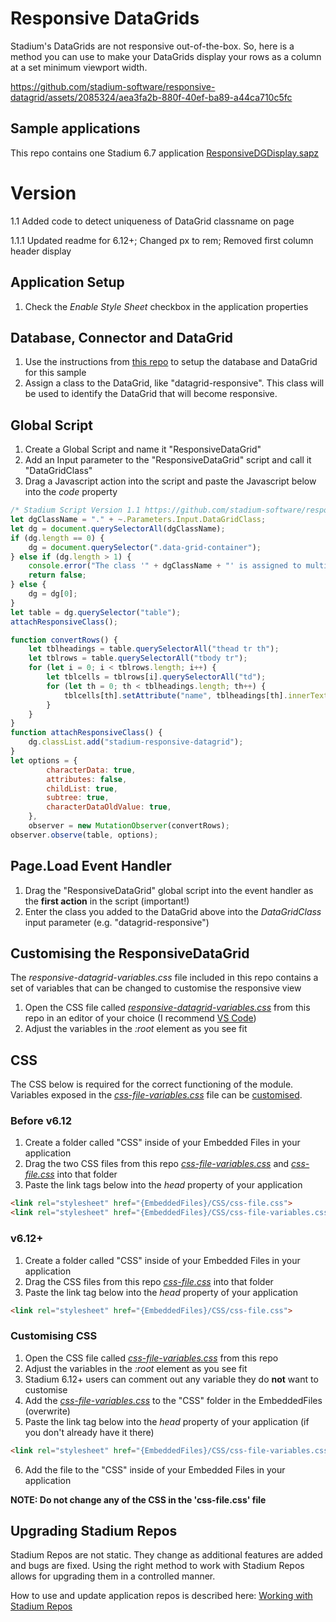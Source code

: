# Responsive DataGrids

Stadium's DataGrids are not responsive out-of-the-box. So, here is a method you can use to make your DataGrids display your rows as a column at a set minimum viewport width. 

https://github.com/stadium-software/responsive-datagrid/assets/2085324/aea3fa2b-880f-40ef-ba89-a44ca710c5fc

## Sample applications
This repo contains one Stadium 6.7 application
[ResponsiveDGDisplay.sapz](Stadium6/ResponsiveDGDisplay.sapz?raw=true)

# Version 
1.1 Added code to detect uniqueness of DataGrid classname on page

1.1.1 Updated readme for 6.12+; Changed px to rem; Removed first column header display

## Application Setup
1. Check the *Enable Style Sheet* checkbox in the application properties

## Database, Connector and DataGrid

1. Use the instructions from [this repo](https://github.com/stadium-software/samples-database) to setup the database and DataGrid for this sample
2. Assign a class to the DataGrid, like "datagrid-responsive". This class will be used to identify the DataGrid that will become responsive. 

## Global Script

1. Create a Global Script and name it "ResponsiveDataGrid"
2. Add an Input parameter to the "ResponsiveDataGrid" script and call it "DataGridClass"
3. Drag a Javascript action into the script and paste the Javascript below into the *code* property
```javascript
/* Stadium Script Version 1.1 https://github.com/stadium-software/responsive-datagrid */
let dgClassName = "." + ~.Parameters.Input.DataGridClass;
let dg = document.querySelectorAll(dgClassName);
if (dg.length == 0) {
    dg = document.querySelector(".data-grid-container");
} else if (dg.length > 1) {
    console.error("The class '" + dgClassName + "' is assigned to multiple DataGrids. DataGrids using this script must have unique classnames");
    return false;
} else { 
    dg = dg[0];
}
let table = dg.querySelector("table");
attachResponsiveClass();

function convertRows() {
    let tblheadings = table.querySelectorAll("thead tr th");
    let tblrows = table.querySelectorAll("tbody tr");
    for (let i = 0; i < tblrows.length; i++) {
        let tblcells = tblrows[i].querySelectorAll("td");
        for (let th = 0; th < tblheadings.length; th++) {
            tblcells[th].setAttribute("name", tblheadings[th].innerText);
        }
    }
}
function attachResponsiveClass() { 
    dg.classList.add("stadium-responsive-datagrid");
}
let options = {
        characterData: true,
        attributes: false,
        childList: true,
        subtree: true,
        characterDataOldValue: true,
    },
    observer = new MutationObserver(convertRows);
observer.observe(table, options);
```

## Page.Load Event Handler

1. Drag the "ResponsiveDataGrid" global script into the event handler as the **first action** in the script (important!)
2. Enter the class you added to the DataGrid above into the *DataGridClass* input parameter (e.g. "datagrid-responsive")

## Customising the ResponsiveDataGrid
The *responsive-datagrid-variables.css* file included in this repo contains a set of variables that can be changed to customise the responsive view
1. Open the CSS file called [*responsive-datagrid-variables.css*](responsive-datagrid-variables.css) from this repo in an editor of your choice (I recommend [VS Code](https://code.visualstudio.com/))
2. Adjust the variables in the *:root* element as you see fit

## CSS
The CSS below is required for the correct functioning of the module. Variables exposed in the [*css-file-variables.css*](css-file-variables.css) file can be [customised](#customising-css).

### Before v6.12
1. Create a folder called "CSS" inside of your Embedded Files in your application
2. Drag the two CSS files from this repo [*css-file-variables.css*](css-file-variables.css) and [*css-file.css*](css-file.css) into that folder
3. Paste the link tags below into the *head* property of your application
```html
<link rel="stylesheet" href="{EmbeddedFiles}/CSS/css-file.css">
<link rel="stylesheet" href="{EmbeddedFiles}/CSS/css-file-variables.css">
``` 

### v6.12+
1. Create a folder called "CSS" inside of your Embedded Files in your application
2. Drag the CSS files from this repo [*css-file.css*](css-file.css) into that folder
3. Paste the link tag below into the *head* property of your application
```html
<link rel="stylesheet" href="{EmbeddedFiles}/CSS/css-file.css">
``` 

### Customising CSS
1. Open the CSS file called [*css-file-variables.css*](css-file-variables.css) from this repo
2. Adjust the variables in the *:root* element as you see fit
3. Stadium 6.12+ users can comment out any variable they do **not** want to customise
4. Add the [*css-file-variables.css*](css-file-variables.css) to the "CSS" folder in the EmbeddedFiles (overwrite)
5. Paste the link tag below into the *head* property of your application (if you don't already have it there)
```html
<link rel="stylesheet" href="{EmbeddedFiles}/CSS/css-file-variables.css">
``` 
6. Add the file to the "CSS" inside of your Embedded Files in your application

**NOTE: Do not change any of the CSS in the 'css-file.css' file**

## Upgrading Stadium Repos
Stadium Repos are not static. They change as additional features are added and bugs are fixed. Using the right method to work with Stadium Repos allows for upgrading them in a controlled manner. 

How to use and update application repos is described here: [Working with Stadium Repos](https://github.com/stadium-software/samples-upgrading)
